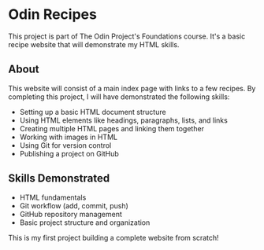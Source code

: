 # Odin Recipes

This project is part of The Odin Project's Foundations course. It's a basic recipe website that will demonstrate my HTML skills.

## About

This website will consist of a main index page with links to a few recipes. By completing this project, I will have demonstrated the following skills:

- Setting up a basic HTML document structure
- Using HTML elements like headings, paragraphs, lists, and links
- Creating multiple HTML pages and linking them together
- Working with images in HTML
- Using Git for version control
- Publishing a project on GitHub

## Skills Demonstrated

- HTML fundamentals
- Git workflow (add, commit, push)
- GitHub repository management
- Basic project structure and organization

This is my first project building a complete website from scratch!